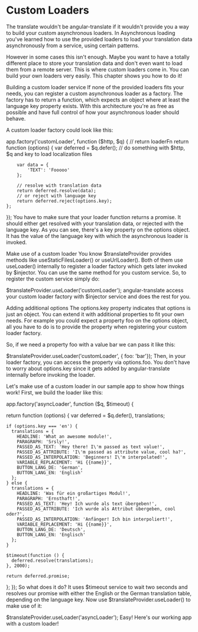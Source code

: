 # Custom Loaders

The translate wouldn't be angular-translate if it wouldn't provide you a way to build your custom asynchronous loaders. In Asynchronous loading you've learned how to use the provided loaders to load your translation data asynchronously from a service, using certain patterns.

However in some cases this isn't enough. Maybe you want to have a totally different place to store your translation data and don't even want to load them from a remote server. This is where custom loaders come in. You can build your own loaders very easily. This chapter shows you how to do it!

Building a custom loader service
If none of the provided loaders fits your needs, you can register a custom asynchronous loader as a factory. The factory has to return a function, which expects an object where at least the language key property exists. With this architecture you're as free as possible and have full control of how your asynchronous loader should behave.

A custom loader factory could look like this:

app.factory('customLoader', function ($http, $q) {
    // return loaderFn
    return function (options) {
        var deferred = $q.defer();
        // do something with $http, $q and key to load localization files
 
        var data = {
            'TEXT': 'Fooooo'
        };
 
        // resolve with translation data
        return deferred.resolve(data);
        // or reject with language key
        return deferred.reject(options.key);
    };
});
You have to make sure that your loader function returns a promise. It should either get resolved with your translation data, or rejected with the language key. As you can see, there's a key property on the options object. It has the value of the language key with which the asynchronous loader is invoked.

Make use of a custom loader
You know $translateProvider provides methods like useStaticFilesLoader() or useUrlLoader(). Both of them use useLoader() internally to register a loader factory which gets later invoked by $injector. You can use the same method for you custom service. So, to register the custom service simply do:

$translateProvider.useLoader('customLoader');
angular-translate access your custom loader factory with $injector service and does the rest for you.

Adding additional options
The options.key property indicates that options is just an object. You can extend it with additional properties to fit your own needs. For example you could expect a property foo on the options object, all you have to do is to provide the property when registering your custom loader factory.

So, if we need a property foo with a value bar we can pass it like this:

$translateProvider.useLoader('customLoader', { foo: 'bar'});
Then, in your loader factory, you can access the property via options.foo. You don't have to worry about options.key since it gets added by angular-translate internally before invoking the loader.

Let's make use of a custom loader in our sample app to show how things work! First, we build the loader like this:

app.factory('asyncLoader', function ($q, $timeout) {
 
  return function (options) {
    var deferred = $q.defer(),
        translations;
 
    if (options.key === 'en') {
      translations = {
        HEADLINE: 'What an awesome module!',
        PARAGRAPH: 'Srsly!',
        PASSED_AS_TEXT: 'Hey there! I\'m passed as text value!',
        PASSED_AS_ATTRIBUTE: 'I\'m passed as attribute value, cool ha?',
        PASSED_AS_INTERPOLATION: 'Beginners! I\'m interpolated!',
        VARIABLE_REPLACEMENT: 'Hi {{name}}',
        BUTTON_LANG_DE: 'German',
        BUTTON_LANG_EN: 'English'
      };
    } else {
      translations = {
        HEADLINE: 'Was für ein großartiges Modul!',
        PARAGRAPH: 'Ernsthaft!',
        PASSED_AS_TEXT: 'Hey! Ich wurde als text übergeben!',
        PASSED_AS_ATTRIBUTE: 'Ich wurde als Attribut übergeben, cool oder?',
        PASSED_AS_INTERPOLATION: 'Anfänger! Ich bin interpoliert!',
        VARIABLE_REPLACEMENT: 'Hi {{name}}',
        BUTTON_LANG_DE: 'Deutsch',
        BUTTON_LANG_EN: 'Englisch'
      };
    }
 
    $timeout(function () {
      deferred.resolve(translations);
    }, 2000);
 
    return deferred.promise;
  };
});
So what does it do? It uses $timeout service to wait two seconds and resolves our promise with either the English or the German translation table, depending on the language key. Now use $translateProvider.useLoader() to make use of it:

$translateProvider.useLoader('asyncLoader');
Easy! Here's our working app with a custom loader!